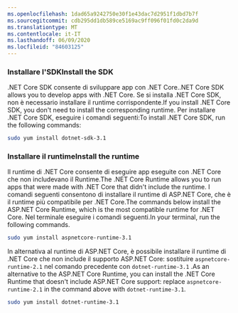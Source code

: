 ```yaml
---
ms.openlocfilehash: 1dad65a9242750e30f1e43dac7d2951f1dbd7b7f
ms.sourcegitcommit: cdb295dd1db589ce5169ac9ff096f01fd0c2da9d
ms.translationtype: MT
ms.contentlocale: it-IT
ms.lasthandoff: 06/09/2020
ms.locfileid: "84603125"
---
```


### <a name="install-the-sdk"></a><span data-ttu-id="31c6a-101">Installare l'SDK</span><span class="sxs-lookup"><span data-stu-id="31c6a-101">Install the SDK</span></span>

<span data-ttu-id="31c6a-102">.NET Core SDK consente di sviluppare app con .NET Core.</span><span class="sxs-lookup"><span data-stu-id="31c6a-102">.NET Core SDK allows you to develop apps with .NET Core.</span></span> <span data-ttu-id="31c6a-103">Se si installa .NET Core SDK, non è necessario installare il runtime corrispondente.</span><span class="sxs-lookup"><span data-stu-id="31c6a-103">If you install .NET Core SDK, you don't need to install the corresponding runtime.</span></span> <span data-ttu-id="31c6a-104">Per installare .NET Core SDK, eseguire i comandi seguenti:</span><span class="sxs-lookup"><span data-stu-id="31c6a-104">To install .NET Core SDK, run the following commands:</span></span>

```bash
sudo yum install dotnet-sdk-3.1
```

### <a name="install-the-runtime"></a><span data-ttu-id="31c6a-105">Installare il runtime</span><span class="sxs-lookup"><span data-stu-id="31c6a-105">Install the runtime</span></span>

<span data-ttu-id="31c6a-106">Il runtime di .NET Core consente di eseguire app eseguite con .NET Core che non includevano il Runtime.</span><span class="sxs-lookup"><span data-stu-id="31c6a-106">The .NET Core Runtime allows you to run apps that were made with .NET Core that didn't include the runtime.</span></span> <span data-ttu-id="31c6a-107">I comandi seguenti consentono di installare il runtime di ASP.NET Core, che è il runtime più compatibile per .NET Core.</span><span class="sxs-lookup"><span data-stu-id="31c6a-107">The commands below install the ASP.NET Core Runtime, which is the most compatible runtime for .NET Core.</span></span> <span data-ttu-id="31c6a-108">Nel terminale eseguire i comandi seguenti.</span><span class="sxs-lookup"><span data-stu-id="31c6a-108">In your terminal, run the following commands.</span></span>

```bash
sudo yum install aspnetcore-runtime-3.1
```

<span data-ttu-id="31c6a-109">In alternativa al runtime di ASP.NET Core, è possibile installare il runtime di .NET Core che non include il supporto ASP.NET Core: sostituire `aspnetcore-runtime-2.1` nel comando precedente con `dotnet-runtime-3.1` .</span><span class="sxs-lookup"><span data-stu-id="31c6a-109">As an alternative to the ASP.NET Core Runtime, you can install the .NET Core Runtime that doesn't include ASP.NET Core support: replace `aspnetcore-runtime-2.1` in the command above with `dotnet-runtime-3.1`.</span></span>

```bash
sudo yum install dotnet-runtime-3.1
```
